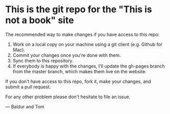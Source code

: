 # This is the git repo for the "This is not a book" site

The recommended way to make changes if you have access to this repo:

 1. Work on a local copy on your machine using a git client (e.g. Github for Mac).
 2. Commit your changes once you're done with them.
 3. Sync them to this repository.
 4. If everybody is happy with the changes, I'll update the gh-pages branch from the master branch, which makes them live on the website.

If you don't have access to this repo, fork it, make your changes, and submit a pull request.

For any other problem please don't hesitate to file an issue.

— Baldur and Tom
